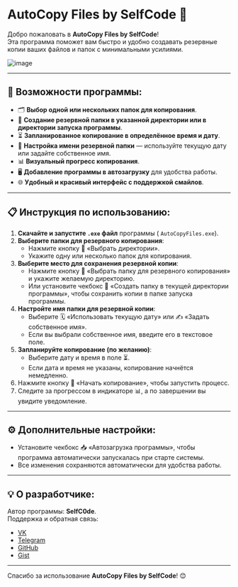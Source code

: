# AutoCopy Files by SelfCode 🚀

Добро пожаловать в **AutoCopy Files by SelfCode**!  
Эта программа поможет вам быстро и удобно создавать резервные копии ваших файлов и папок с минимальными усилиями.  

![image](https://github.com/user-attachments/assets/5bfffbf6-ec54-4dbd-886d-6c989096c573)


---

## 🚩 **Возможности программы**:

- 🗂️ **Выбор одной или нескольких папок для копирования**.
- 📂 **Создание резервной папки в указанной директории или в директории запуска программы**.
- ⏳ **Запланированное копирование в определённое время и дату**.
- 💾 **Настройка имени резервной папки** — используйте текущую дату или задайте собственное имя.
- 📊 **Визуальный прогресс копирования**.
- 🖥️ **Добавление программы в автозагрузку** для удобства работы.
- 🌐 **Удобный и красивый интерфейс с поддержкой смайлов**.

---

## 📋 **Инструкция по использованию**:

1. **Скачайте и запустите `.exe` файл** программы ( `AutoCopyFiles.exe`).
2. **Выберите папки для резервного копирования**:
   - Нажмите кнопку 📂 «Выбрать директории».
   - Укажите одну или несколько папок для копирования.
3. **Выберите место для сохранения резервной копии**:
   - Нажмите кнопку 💾 «Выбрать папку для резервного копирования» и укажите желаемую директорию.
   - Или установите чекбокс 📍 «Создать папку в текущей директории программы», чтобы сохранить копии в папке запуска программы.
4. **Настройте имя папки для резервной копии**:
   - Выберите 🗓️ «Использовать текущую дату» или ✍️ «Задать собственное имя».
   - Если вы выбрали собственное имя, введите его в текстовое поле.
5. **Запланируйте копирование (по желанию)**:
   - Выберите дату и время в поле ⏳.
   - Если дата и время не указаны, копирование начнётся немедленно.
6. Нажмите кнопку 📁 «Начать копирование», чтобы запустить процесс.
7. Следите за прогрессом в индикаторе 📊, а по завершении вы увидите уведомление.

---

## ⚙️ **Дополнительные настройки**:

- Установите чекбокс 📥 «Автозагрузка программы», чтобы программа автоматически запускалась при старте системы.
- Все изменения сохраняются автоматически для удобства работы.

---

## 💡 **О разработчике**:

Автор программы: **SelfC0de**.  
Поддержка и обратная связь:  

- [VK](https://vk.com/selfcode_dev)  
- [Telegram](https://t.me/selfcode_dev)  
- [GitHub](https://github.com/SelfC0de)  
- [Gist](https://gist.github.com/SelfC0de)  

---

Спасибо за использование **AutoCopy Files by SelfCode**! 😊
